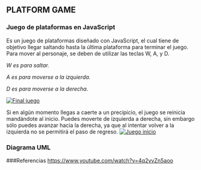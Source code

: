 ## PLATFORM GAME

### Juego de plataformas en JavaScript
Es un juego de plataformas diseñado con JavaScript, el cual tiene de objetivo llegar saltando hasta la última plataforma para terminar el juego. Para mover al personaje, se deben de utilizar las teclas W, A, y D.

*W es para saltar.*

*A es para moverse a la izquierda.*

*D es para moverse a la derecha.*

[![Final juego](postimage "Final juego")](https://postimg.cc/Sn7YyYMg "Final juego")

Si en algún momento llegas a caerte a un precipicio, el juego se reinicia mandándote al inicio. Puedes moverte de izquierda a derecha, sin embargo sólo puedes avanzar hacia la derecha, ya que al intentar volver a la izquierda no se permitirá el paso de regreso.
[![Juego inicio](postimage "Juego inicio")](https://i.postimg.cc/RFBwj4HP/Captura-juego.png "Juego inicio")

### Diagrama UML

###Referencias
https://www.youtube.com/watch?v=4q2vvZn5aoo
